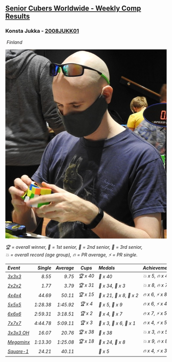 <style>table {white-space: nowrap;}</style>
<link rel="stylesheet" type="text/css" href="/scw-comp/css/flags.css" />

## [Senior Cubers Worldwide - Weekly Comp Results](/scw-comp/results/)
### Konsta Jukka - [2008JUKK01](https://www.worldcubeassociation.org/persons/2008JUKK01)

<i class="flag flag-FI" />&nbsp;Finland

![Konsta Jukka](1598884731.jpg)

<span style="white-space: nowrap;">🏆 = overall winner</span>, <span style="white-space: nowrap;">🥇 = 1st senior</span>, <span style="white-space: nowrap;">🥈 = 2nd senior</span>, <span style="white-space: nowrap;">🥉 = 3rd senior</span>, <span style="white-space: nowrap;">💥 = overall record (age group)</span>, <span style="white-space: nowrap;">🔥 = PR average</span>, <span style="white-space: nowrap;">⚡ = PR single</span>.

| Event | Single | Average | Cups | Medals | Achievements|
| :-- | --: | --: | :--: | :-- | :-- |
| [3x3x3](333.md) | 8.55 | 9.75 | 🏆 x 40 | 🥇 x 40 | 💥 x 5, 🔥 x 4, ⚡ x 4 |
| [2x2x2](222.md) | 1.77 | 3.79 | 🏆 x 31 | 🥇 x 34, 🥈 x 3 | 💥 x 8, 🔥 x 7, ⚡ x 4 |
| [4x4x4](444.md) | 44.69 | 50.11 | 🏆 x 15 | 🥇 x 21, 🥈 x 8, 🥉 x 2 | 🔥 x 6, ⚡ x 8 |
| [5x5x5](555.md) | 1:28.38 | 1:45.92 | 🏆 x 4 | 🥇 x 5, 🥈 x 9 | 🔥 x 6, ⚡ x 4 |
| [6x6x6](666.md) | 2:59.31 | 3:18.51 | 🏆 x 2 | 🥇 x 4, 🥈 x 7 | 🔥 x 7, ⚡ x 5 |
| [7x7x7](777.md) | 4:44.78 | 5:09.11 | 🏆 x 3 | 🥇 x 3, 🥈 x 6, 🥉 x 1 | 🔥 x 4, ⚡ x 5 |
| [3x3x3 OH](333oh.md) | 16.07 | 20.76 | 🏆 x 38 | 🥇 x 38 | 💥 x 3, 🔥 x 5, ⚡ x 4 |
| [Megaminx](minx.md) | 1:13.30 | 1:25.08 | 🏆 x 18 | 🥇 x 24, 🥈 x 8 | 💥 x 9, 🔥 x 8, ⚡ x 5 |
| [Square-1](sq1.md) | 24.21 | 40.11 |  | 🥉 x 5 | 🔥 x 4, ⚡ x 3 |

<!-- Global site tag (gtag.js) - Google Analytics -->
<script async src="https://www.googletagmanager.com/gtag/js?id=UA-86348435-3"></script>
<script>window.dataLayer = window.dataLayer || []; function gtag() {dataLayer.push(arguments);} gtag('js', new Date()); gtag('config', 'UA-86348435-3');</script>

